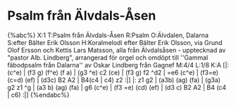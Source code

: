 # Psalm från Älvdals-Åsen

{%abc%}
X:1
T:Psalm från Älvdals-Åsen
R:Psalm
O:Älvdalen, Dalarna
S:efter Bälter Erik Olsson
H:Koralmelodi efter Bälter Erik Olsson, via Grund Olof Ersson och Kettis Lars Matsson, alla från Älvdalsåsen - upptecknad av "pastor Alb. Lindberg", arrangerad för orgel och omdöpt till ''Gammal fäbodpsalm från Dalarna'' av Oskar Lindberg från Gagnef
M:4/4
L:1/8
K:A
[|: (c^e) | (f3 g) (f^e) (f a) | (g3 ^e) c2 (ce) | (f3 g) f2 ^d2 | =e6 (c^e) | (f3=e) (c=d) (ef) | (d3c) B2 A2 | B4(c4 | c4) z2 :|]
|: z1 g2 | (a3b) (ag) (fa) | (g3a) g2 z1 ^g | (a3 b) (ag) (fa) | g6 (c^e) | (f3 =e) (cd) (ef) | (d3 c) B2 A2 | B4 (c4 | c6) :|]
{%endabc%}
